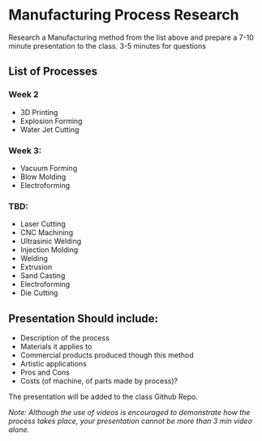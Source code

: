 # Manufacturing Process Research

Research a Manufacturing method from the list above and prepare a 7-10 minute presentation to the class. 3-5 minutes for questions

## List of Processes
### Week 2
- 3D Printing
- Explosion Forming
- Water Jet Cutting
### Week 3:
- Vacuum Forming
- Blow Molding
- Electroforming
### TBD:
- Laser Cutting
- CNC Machining 
- Ultrasinic Welding
- Injection Molding
- Welding 
- Extrusion 
- Sand Casting
- Electroforming
- Die Cutting

## Presentation Should include:
- Description of the process
- Materials it applies to
- Commercial products produced though this method
- Artistic applications
- Pros and Cons
- Costs (of machine, of parts made by process)?

The presentation will be added to the class Github Repo. 

*Note: Although the use of videos is encouraged to demonstrate how the process takes place, your presentation cannot be more than 3 min video alone.* 
